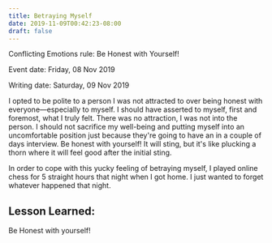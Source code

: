 ```yaml
---
title: Betraying Myself
date: 2019-11-09T00:42:23-08:00
draft: false
---
```


Conflicting Emotions rule: Be Honest with Yourself!

<!--more-->

Event date: Friday, 08 Nov 2019

Writing date: Saturday, 09 Nov 2019

I opted to be polite to a person I was not attracted to over being honest with everyone—especially to myself. I should have asserted to myself, first and foremost, what I truly felt. There was no attraction, I was not into the person. I should not sacrifice my well-being and putting myself into an uncomfortable position just because they're going to have an in a couple of days interview. Be honest with yourself! It will sting, but it's like plucking a thorn where it will feel good after the initial sting. 

In order to cope with this yucky feeling of betraying myself, I played online chess for 5 straight hours that night when I got home. I just wanted to forget whatever happened that night. 


Lesson Learned:
---

Be Honest with yourself!